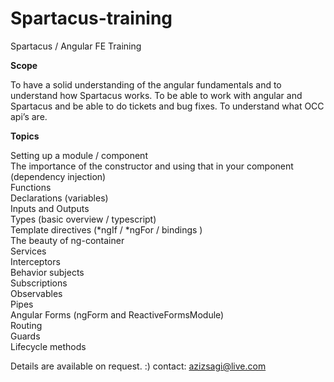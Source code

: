 # Spartacus-training

Spartacus / Angular FE Training

**Scope**

To have a solid understanding of the angular fundamentals and to understand how Spartacus works.
To be able to work with angular and Spartacus and be able to do tickets and bug fixes.
To understand what OCC api’s are.

**Topics**

Setting up a module / component <br />
The importance of the constructor and using that in your component (dependency injection)<br />
Functions <br />
Declarations (variables)<br />
Inputs and Outputs<br />
Types (basic overview / typescript)<br />
Template directives (*ngIf / *ngFor / bindings )<br />
The beauty of ng-container<br />
Services <br />
Interceptors <br />
Behavior subjects<br />
Subscriptions <br />
Observables<br />
Pipes<br />
Angular Forms (ngForm and ReactiveFormsModule)<br />
Routing<br />
Guards<br />
Lifecycle methods <br />



Details are available on request. :) 
contact: azizsagi@live.com
